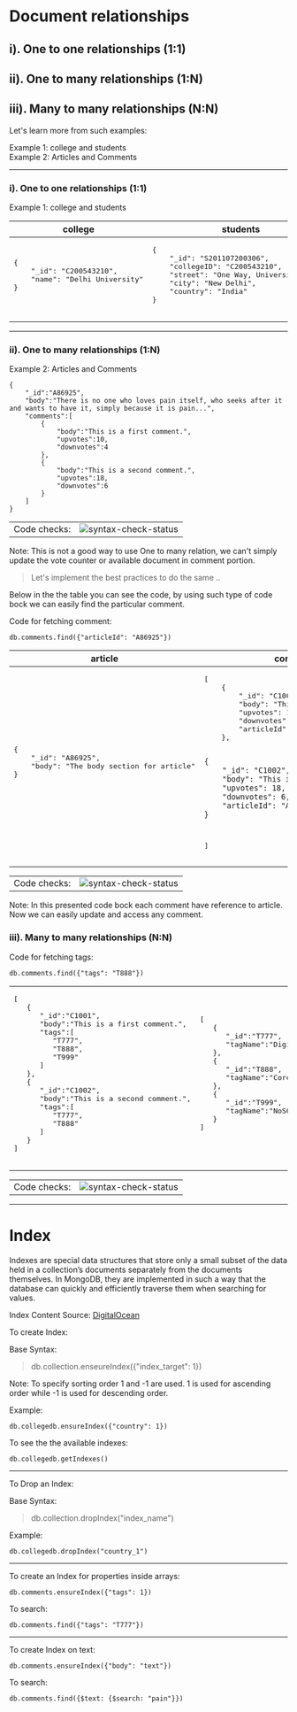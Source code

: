 # Document relationships

## i). One to one relationships (1:1)
## ii). One to many relationships (1:N)
## iii). Many to many relationships (N:N)

Let's learn more from such examples:

Example 1: college and students\
Example 2: Articles and Comments

----
### i). One to one relationships (1:1)

Example 1: college and students

<table>
<thead>
  <tr>
    <th>college</th>
    <th>students</th>
  </tr>
</thead>
<tbody>
  <tr>
    <td>
    <pre>
{
    "_id": "C200543210",
    "name": "Delhi University"
}
     </pre>
    </td>
    <td>
    <pre>
{
    "_id": "S201107200306",
    "collegeID": "C200543210",
    "street": "One Way, University Road",
    "city": "New Delhi",
    "country": "India"
}
     </pre>
    </td>
  </tr>
</tbody>
</table>

----

### ii). One to many relationships (1:N)

Example 2: Articles and Comments

```
{
    "_id":"A86925",
    "body":"There is no one who loves pain itself, who seeks after it and wants to have it, simply because it is pain...",
    "comments":[
        {
            "body":"This is a first comment.",
            "upvotes":10,
            "downvotes":4
        },
        {
            "body":"This is a second comment.",
            "upvotes":18,
            "downvotes":6
        }
    ]
}
```

<table>
<tbody>
  <tr>
    <td>
        Code checks:
    </td>
    <td>
        <img src="https://img.shields.io/badge/Syntax%20Validation-Passed-brightgreen" alt="syntax-check-status">
    </td>
  </tr>
</tbody>
</table>


Note: This is not a good way to use One to many relation, we can't simply update the vote counter or available document in comment portion.

> Let's implement the best practices to do the same .. 

Below in the the table you can see the code, by using such type of code bock we can easily find the particular comment.

Code for fetching comment:

```
db.comments.find({"articleId": "A86925"})
```

<table>
<thead>
  <tr>
    <th>article</th>
    <th>comments</th>
  </tr>
</thead>
<tbody>
  <tr>
    <td>
    <pre>
{
    "_id": "A86925",
    "body": "The body section for article"
}
     </pre>
    </td>
    <td>
    <pre>
[   
    {
        "_id": "C1001",
        "body": "This is a first comment.",
        "upvotes": 10,
        "downvotes": 4,
        "articleId": "A86925"
    },

    {
        "_id": "C1002",
        "body": "This is a second comment.",
        "upvotes": 18,
        "downvotes": 6,
        "articleId": "A86925"
    }
]
     </pre>
    </td>
  </tr>
</tbody>
</table>

<table>
<tbody>
  <tr>
    <td>
        Code checks:
    </td>
    <td>
        <img src="https://img.shields.io/badge/Syntax%20Validation-Passed-brightgreen" alt="syntax-check-status">
    </td>
  </tr>
</tbody>
</table>

Note: In this presented code bock each comment have reference to article. Now we can easily update and access any comment. 


### iii). Many to many relationships (N:N)

Code for fetching tags:

```
db.comments.find({"tags": "T888"})
```

<table>
<tbody>
  <tr>
    <td>
    <pre>
[
   {
      "_id":"C1001",
      "body":"This is a first comment.",
      "tags":[
         "T777",
         "T888",
         "T999"
      ]
   },
   {
      "_id":"C1002",
      "body":"This is a second comment.",
      "tags":[
         "T777",
         "T888"
      ]
   }
]
     </pre>
    </td>
    <td>
    <pre>
[
   {
      "_id":"T777",
      "tagName":"Digital Marketing"
   },
   {
      "_id":"T888",
      "tagName":"Core Java"
   },
   {
      "_id":"T999",
      "tagName":"NoSQL DB"
   }
]
     </pre>
    </td>
  </tr>
</tbody>
</table>

<table>
<tbody>
  <tr>
    <td>
        Code checks:
    </td>
    <td>
        <img src="https://img.shields.io/badge/Syntax%20Validation-Passed-brightgreen" alt="syntax-check-status">
    </td>
  </tr>
</tbody>
</table>

----

# Index

Indexes are special data structures that store only a small subset of the data held in a collection’s documents separately from the documents themselves. In MongoDB, they are implemented in such a way that the database can quickly and efficiently traverse them when searching for values.

Index Content Source: [DigitalOcean](https://www.digitalocean.com/community/tutorials/how-to-use-indexes-in-mongodb)

To create Index:

Base Syntax:

> db.collection.enseureIndex({"index_target": 1})

Note: To specify sorting order 1 and -1 are used. 1 is used for ascending order while -1 is used for descending order.



Example:

```
db.collegedb.ensureIndex({"country": 1})
```

To see the the available indexes: 

```
db.collegedb.getIndexes()
```

----

To Drop an Index:

Base Syntax:

> db.collection.dropIndex("index_name")

Example:

```
db.collegedb.dropIndex("country_1")
```

----

To create an Index for properties inside arrays:

```
db.comments.ensureIndex({"tags": 1})
```

To search:

```
db.comments.find({"tags": "T777"})
```

----

To create Index on text:

```
db.comments.ensureIndex({"body": "text"})
```

To search:

```
db.comments.find({$text: {$search: "pain"}})
```